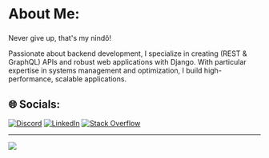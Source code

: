 # About Me:
### 
Never give up, that's my nindô! 

Passionate about backend development, I specialize in creating (REST & GraphQL) APIs and robust web applications with Django. With particular expertise in systems management and optimization, I build high-performance, scalable applications.

###


## 🌐 Socials:
[![Discord](https://img.shields.io/badge/Discord-%237289DA.svg?logo=discord&logoColor=white)](https://discord.gg/djokodev237) [![LinkedIn](https://img.shields.io/badge/LinkedIn-%230077B5.svg?logo=linkedin&logoColor=white)](https://linkedin.com/in/djokodev) [![Stack Overflow](https://img.shields.io/badge/-Stackoverflow-FE7A16?logo=stack-overflow&logoColor=white)](https://stackoverflow.com/users/21590640/eddy-christian-tabouguia-djoko) 


---
[![](https://visitcount.itsvg.in/api?id=djokodev&icon=0&color=0)](https://visitcount.itsvg.in)

<!-- Proudly created with GPRM ( https://gprm.itsvg.in ) -->
